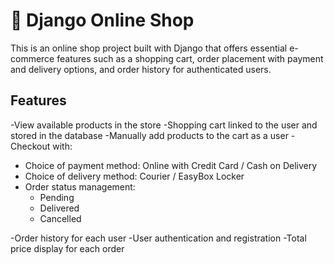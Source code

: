# 🛒 Django Online Shop

This is an online shop project built with Django that offers essential e-commerce features such as a shopping cart, order placement with payment and delivery options, and order history for authenticated users.

## Features

-View available products in the store
-Shopping cart linked to the user and stored in the database
-Manually add products to the cart as a user
-Checkout with:
  - Choice of payment method: Online with Credit Card / Cash on Delivery
  - Choice of delivery method: Courier / EasyBox Locker
- Order status management:
  - Pending
  - Delivered
  - Cancelled

-Order history for each user
-User authentication and registration
-Total price display for each order
